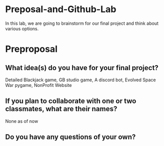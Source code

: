 # Preposal-and-Github-Lab
In this lab, we are going to brainstorm for our final project and think about various options.  
# Preproposal

## What idea(s) do you have for your final project?

Detailed Blackjack game, GB studio game, A discord bot, Evolved Space War pygame, NonProfit Website

## If you plan to collaborate with one or two classmates, what are their names?

None as of now 
## Do you have any questions of your own?


